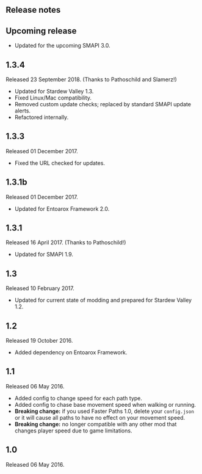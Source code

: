 ## Release notes
## Upcoming release
* Updated for the upcoming SMAPI 3.0.

## 1.3.4
Released 23 September 2018. (Thanks to Pathoschild and Slamerz!)

* Updated for Stardew Valley 1.3.
* Fixed Linux/Mac compatibility.
* Removed custom update checks; replaced by standard SMAPI update alerts.
* Refactored internally.

## 1.3.3
Released 01 December 2017.

* Fixed the URL checked for updates.

## 1.3.1b
Released 01 December 2017.

* Updated for Entoarox Framework 2.0.

## 1.3.1
Released 16 April 2017. (Thanks to Pathoschild!)

* Updated for SMAPI 1.9.

## 1.3
Released 10 February 2017.

* Updated for current state of modding and prepared for Stardew Valley 1.2.

## 1.2
Released 19 October 2016.

* Added dependency on Entoarox Framework.

## 1.1
Released 06 May 2016.

* Added config to change speed for each path type.
* Added config to chase base movement speed when walking or running.
* **Breaking change:** if you used Faster Paths 1.0, delete your `config.json` or it will cause all paths to have no effect on your movement speed.
* **Breaking change:** no longer compatible with any other mod that changes player speed due to game limitations.

## 1.0
Released 06 May 2016.
